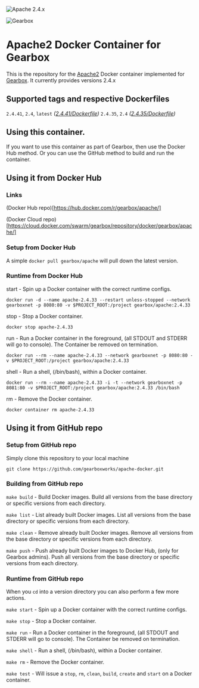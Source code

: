 ![Apache 2.4.x](https://img.shields.io/badge/Apache-2.4.x-green.svg)

![Gearbox](https://github.com/gearboxworks/gearbox.github.io/raw/master/Gearbox-100x.png)


# Apache2 Docker Container for Gearbox
This is the repository for the [Apache2](http://apache.org/) Docker container implemented for [Gearbox](https://github.com/gearboxworks/gearbox).
It currently provides versions 2.4.x


## Supported tags and respective Dockerfiles

`2.4.41`, `2.4`, `latest` _([2.4.41/Dockerfile](https://github.com/gearboxworks/apache-docker/blob/master/2.4.41/Dockerfile))_
`2.4.35`, `2.4` _([2.4.35/Dockerfile](https://github.com/gearboxworks/apache-docker/blob/master/2.4.35/Dockerfile))_


## Using this container.
If you want to use this container as part of Gearbox, then use the Docker Hub method.
Or you can use the GitHub method to build and run the container.


## Using it from Docker Hub

### Links
(Docker Hub repo)[https://hub.docker.com/r/gearbox/apache/]

(Docker Cloud repo)[https://cloud.docker.com/swarm/gearbox/repository/docker/gearbox/apache/]


### Setup from Docker Hub
A simple `docker pull gearbox/apache` will pull down the latest version.


### Runtime from Docker Hub
start - Spin up a Docker container with the correct runtime configs.

`docker run -d --name apache-2.4.33 --restart unless-stopped --network gearboxnet -p 8080:80 -v $PROJECT_ROOT:/project gearbox/apache:2.4.33`

stop - Stop a Docker container.

`docker stop apache-2.4.33`

run - Run a Docker container in the foreground, (all STDOUT and STDERR will go to console). The Container be removed on termination.

`docker run --rm --name apache-2.4.33 --network gearboxnet -p 8080:80 -v $PROJECT_ROOT:/project gearbox/apache:2.4.33`

shell - Run a shell, (/bin/bash), within a Docker container.

`docker run --rm --name apache-2.4.33 -i -t --network gearboxnet -p 8081:80 -v $PROJECT_ROOT:/project gearbox/apache:2.4.33 /bin/bash`

rm - Remove the Docker container.

`docker container rm apache-2.4.33`


## Using it from GitHub repo

### Setup from GitHub repo
Simply clone this repository to your local machine

`git clone https://github.com/gearboxworks/apache-docker.git`


### Building from GitHub repo
`make build` - Build Docker images. Build all versions from the base directory or specific versions from each directory.


`make list` - List already built Docker images. List all versions from the base directory or specific versions from each directory.


`make clean` - Remove already built Docker images. Remove all versions from the base directory or specific versions from each directory.


`make push` - Push already built Docker images to Docker Hub, (only for Gearbox admins). Push all versions from the base directory or specific versions from each directory.


### Runtime from GitHub repo
When you `cd` into a version directory you can also perform a few more actions.

`make start` - Spin up a Docker container with the correct runtime configs.


`make stop` - Stop a Docker container.


`make run` - Run a Docker container in the foreground, (all STDOUT and STDERR will go to console). The Container be removed on termination.


`make shell` - Run a shell, (/bin/bash), within a Docker container.


`make rm` - Remove the Docker container.


`make test` - Will issue a `stop`, `rm`, `clean`, `build`, `create` and `start` on a Docker container.


